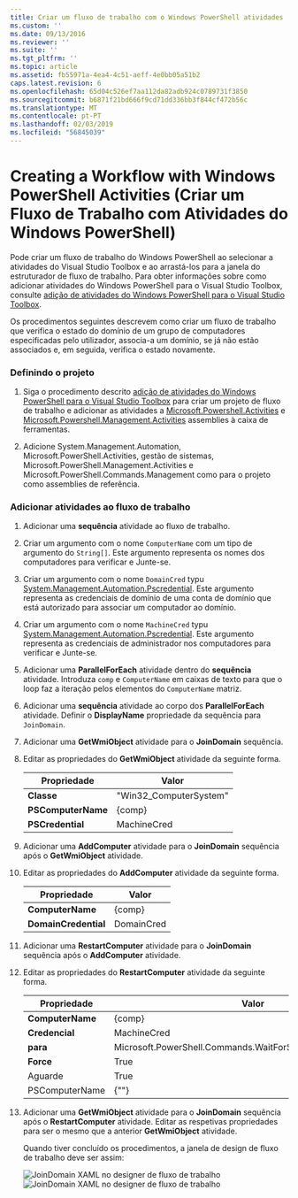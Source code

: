 ```yaml
---
title: Criar um fluxo de trabalho com o Windows PowerShell atividades | Documentos da Microsoft
ms.custom: ''
ms.date: 09/13/2016
ms.reviewer: ''
ms.suite: ''
ms.tgt_pltfrm: ''
ms.topic: article
ms.assetid: fb55971a-4ea4-4c51-aeff-4e0bb05a51b2
caps.latest.revision: 6
ms.openlocfilehash: 65d04c526ef7aa112da82adb924c0789731f3850
ms.sourcegitcommit: b6871f21bd666f9cd71dd336bb3f844cf472b56c
ms.translationtype: MT
ms.contentlocale: pt-PT
ms.lasthandoff: 02/03/2019
ms.locfileid: "56845039"
---
```

# <a name="creating-a-workflow-with-windows-powershell-activities"></a>Creating a Workflow with Windows PowerShell Activities (Criar um Fluxo de Trabalho com Atividades do Windows PowerShell)

Pode criar um fluxo de trabalho do Windows PowerShell ao selecionar a atividades do Visual Studio Toolbox e ao arrastá-los para a janela do estruturador de fluxo de trabalho. Para obter informações sobre como adicionar atividades do Windows PowerShell para o Visual Studio Toolbox, consulte [adição de atividades do Windows PowerShell para o Visual Studio Toolbox](./adding-windows-powershell-activities-to-the-visual-studio-toolbox.md).

Os procedimentos seguintes descrevem como criar um fluxo de trabalho que verifica o estado do domínio de um grupo de computadores especificadas pelo utilizador, associa-a um domínio, se já não estão associados e, em seguida, verifica o estado novamente.

### <a name="setting-up-the-project"></a>Definindo o projeto

1. Siga o procedimento descrito [adição de atividades do Windows PowerShell para o Visual Studio Toolbox](./adding-windows-powershell-activities-to-the-visual-studio-toolbox.md) para criar um projeto de fluxo de trabalho e adicionar as atividades a [Microsoft.Powershell.Activities](/dotnet/api/Microsoft.PowerShell.Activities) e [ Microsoft.Powershell.Management.Activities](/dotnet/api/Microsoft.PowerShell.Management.Activities) assemblies à caixa de ferramentas.

2. Adicione System.Management.Automation, Microsoft.PowerShell.Activities, gestão de sistemas, Microsoft.PowerShell.Management.Activities e Microsoft.PowerShell.Commands.Management como para o projeto como assemblies de referência.

### <a name="adding-activities-to-the-workflow"></a>Adicionar atividades ao fluxo de trabalho

1. Adicionar uma **sequência** atividade ao fluxo de trabalho.

2. Criar um argumento com o nome `ComputerName` com um tipo de argumento do `String[]`. Este argumento representa os nomes dos computadores para verificar e Junte-se.

3. Criar um argumento com o nome `DomainCred` typu [System.Management.Automation.Pscredential](/dotnet/api/System.Management.Automation.PSCredential). Este argumento representa as credenciais de domínio de uma conta de domínio que está autorizado para associar um computador ao domínio.

4. Criar um argumento com o nome `MachineCred` typu [System.Management.Automation.Pscredential](/dotnet/api/System.Management.Automation.PSCredential). Este argumento representa as credenciais de administrador nos computadores para verificar e Junte-se.

5. Adicionar uma **ParallelForEach** atividade dentro do **sequência** atividade. Introduza `comp` e `ComputerName` em caixas de texto para que o loop faz a iteração pelos elementos do `ComputerName` matriz.

6. Adicionar uma **sequência** atividade ao corpo dos **ParallelForEach** atividade. Definir o **DisplayName** propriedade da sequência para `JoinDomain`.

7. Adicionar uma **GetWmiObject** atividade para o **JoinDomain** sequência.

8. Editar as propriedades do **GetWmiObject** atividade da seguinte forma.

   |Propriedade|Valor|
   |--------------|-----------|
   |**Classe**|"Win32_ComputerSystem"|
   |**PSComputerName**|{comp}|
   |**PSCredential**|MachineCred|

9. Adicionar uma **AddComputer** atividade para o **JoinDomain** sequência após o **GetWmiObject** atividade.

10. Editar as propriedades do **AddComputer** atividade da seguinte forma.

    |Propriedade|Valor|
    |--------------|-----------|
    |**ComputerName**|{comp}|
    |**DomainCredential**|DomainCred|

11. Adicionar uma **RestartComputer** atividade para o **JoinDomain** sequência após o **AddComputer** atividade.

12. Editar as propriedades do **RestartComputer** atividade da seguinte forma.

    |Propriedade|Valor|
    |--------------|-----------|
    |**ComputerName**|{comp}|
    |**Credencial**|MachineCred|
    |**para**|Microsoft.PowerShell.Commands.WaitForServiceTypes.PowerShell|
    |**Force**|True|
    |Aguarde|True|
    |PSComputerName|{""}|

13. Adicionar uma **GetWmiObject** atividade para o **JoinDomain** sequência após o **RestartComputer** atividade. Editar as respetivas propriedades para ser o mesmo que a anterior **GetWmiObject** atividade.

    Quando tiver concluído os procedimentos, a janela de design de fluxo de trabalho deve ser assim:

    ![JoinDomain XAML no designer de fluxo de trabalho](../media/joindomainworkflow.png)
    ![JoinDomain XAML no designer de fluxo de trabalho](../media/joindomainworkflow.png "JoinDomainWorkflow")